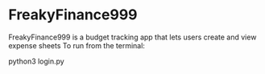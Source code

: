 # FreakyFinance999
FreakyFinance999 is a budget tracking app that lets users create and view expense sheets
To run from the terminal:

python3 login.py